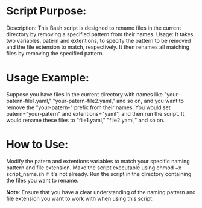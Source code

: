 # Script Purpose:

Description: This Bash script is designed to rename files in the current directory by removing a specified pattern from their names.
Usage: It takes two variables, patern and extentions, to specify the pattern to be removed and the file extension to match, respectively. It then renames all matching files by removing the specified pattern.

# Usage Example:

Suppose you have files in the current directory with names like "your-patern-file1.yaml," "your-patern-file2.yaml," and so on, and you want to remove the "your-patern-" prefix from their names.
You would set patern="your-patern" and extentions="yaml", and then run the script. It would rename these files to "file1.yaml," "file2.yaml," and so on.

# How to Use:

Modify the patern and extentions variables to match your specific naming pattern and file extension.
Make the script executable using chmod +x script_name.sh if it's not already.
Run the script in the directory containing the files you want to rename.

**Note**: Ensure that you have a clear understanding of the naming pattern and file extension you want to work with when using this script.